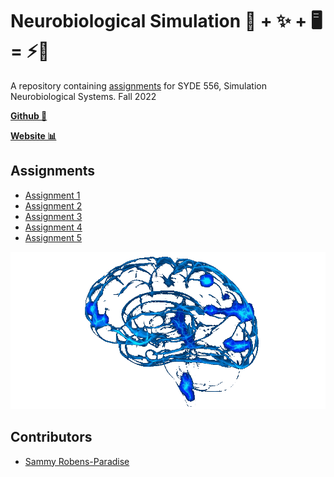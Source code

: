 # Neurobiological Simulation 🧠 + ✨ + 🖥 = ⚡️🧠

A repository containing [assignments](https://github.com/celiasmith/syde556-f22/tree/master/assignments) for SYDE 556, Simulation Neurobiological Systems. Fall 2022

**[Github 🐙](https://github.com/SammyRobensParadise/neurobiological-simulation)**

**[Website 📊](https://sammyrobensparadise.github.io/neurobiological-simulation/)**

## Assignments

- [Assignment 1](./assignment-1/assignment-1.md)
- [Assignment 2](./assignment-2/assignment-2.md)
- [Assignment 3](./assignment-3/assignment-3.md)
- [Assignment 4](./assignment-4/assignment-4.md)
- [Assignment 5](./assignment-5/assignment-5.md)

<img src="brain2.gif" heigh="400">

## Contributors

- [Sammy Robens-Paradise](https://github.com/SammyRobensParadise)
